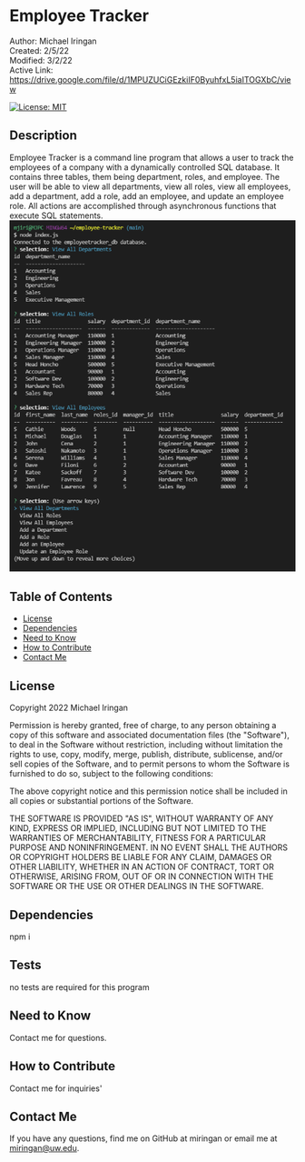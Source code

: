 # Employee Tracker

Author: Michael Iringan <br>
Created: 2/5/22 <br>
Modified: 3/2/22 <br>
Active Link: https://drive.google.com/file/d/1MPUZUCiGEzkiIF0ByuhfxL5iaITOGXbC/view <br>

[![License: MIT](https://img.shields.io/badge/License-MIT-yellow.svg)](https://opensource.org/licenses/MIT)

## Description
Employee Tracker is a command line program that allows a user to track the employees of a company with a dynamically controlled SQL database. It contains three tables, them being department, roles, and employee. The user will be able to view all departments, view all roles, view all employees, add a department, add a role, add an employee, and update an employee role. All actions are accomplished through asynchronous functions that execute SQL statements.
![screenshot](/assets/screenshot.png?raw=true "Screenshot")

## Table of Contents
- [License](#license)
- [Dependencies](#dependencies)
- [Need to Know](#need-to-know)
- [How to Contribute](#how-to-contribute)
- [Contact Me](#contact-me)

## License
Copyright 2022 Michael Iringan

Permission is hereby granted, free of charge, to any person obtaining a copy of this software and associated documentation files (the "Software"), to deal in the Software without restriction, including without limitation the rights to use, copy, modify, merge, publish, distribute, sublicense, and/or sell copies of the Software, and to permit persons to whom the Software is furnished to do so, subject to the following conditions:
        
The above copyright notice and this permission notice shall be included in all copies or substantial portions of the Software.
        
THE SOFTWARE IS PROVIDED "AS IS", WITHOUT WARRANTY OF ANY KIND, EXPRESS OR IMPLIED, INCLUDING BUT NOT LIMITED TO THE WARRANTIES OF MERCHANTABILITY, FITNESS FOR A PARTICULAR PURPOSE AND NONINFRINGEMENT. IN NO EVENT SHALL THE AUTHORS OR COPYRIGHT HOLDERS BE LIABLE FOR ANY CLAIM, DAMAGES OR OTHER LIABILITY, WHETHER IN AN ACTION OF CONTRACT, TORT OR OTHERWISE, ARISING FROM, OUT OF OR IN CONNECTION WITH THE SOFTWARE OR THE USE OR OTHER DEALINGS IN THE SOFTWARE.

## Dependencies
npm i

## Tests
no tests are required for this program

## Need to Know
Contact me for questions.

## How to Contribute
Contact me for inquiries'

## Contact Me

If you have any questions, find me on GitHub at miringan or email me at miringan@uw.edu.